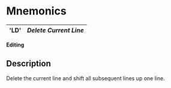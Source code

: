 # Mnemonics

**'LD'** |  **_Delete Current Line_**  
---|---  
  
**Editing**

##  Description

Delete the current line and shift all subsequent lines up one line.
